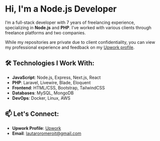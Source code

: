 # Hi, I'm a Node.js Developer

I’m a full-stack developer with 7 years of freelancing experience, specializing in **Node.js** and **PHP**. I’ve worked with various clients through freelance platforms and two companies.

While my repositories are private due to client confidentiality, you can view my professional experience and feedback on my [Upwork profile](https://www.upwork.com/freelancers/~0191944541ab82a50c?mp_source=share).

## 🛠️ Technologies I Work With:
- **JavaScript**: Node.js, Express, Next.js, React
- **PHP**: Laravel, Livewire, Blade, Eloquent
- **Frontend**: HTML/CSS, Bootstrap, TailwindCSS
- **Databases**: MySQL, MongoDB
- **DevOps**: Docker, Linux, AWS

## 📫 Let's Connect:
- **Upwork Profile**: [Upwork](https://www.upwork.com/freelancers/~0191944541ab82a50c?mp_source=share)
- **Email**: lautaroromeroit@gmail.com
